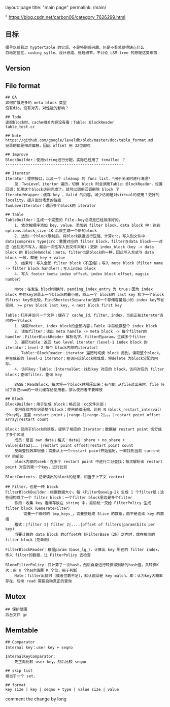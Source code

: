 layout: page
title: "main page"
permalink: /main/

" https://blog.csdn.net/carbon06/category_7626299.html

## 目标
    很早以前看过 hyptertable 的实现，不是特别感兴趣，但是不看总觉得缺点什么
    目标定位在，coding sytle、设计思路、处理细节，不讨论 LSM tree 的原理这类东西

## Version


## File format
    ## QA
    如何扩展更多的 meta block 类型
    没有dio，没有对齐，对性能的影响？

    ## Todo
    读取block时，cache相关内容没有看：Table::BlockReader
    table_test.cc

    ## Note 
    https://github.com/google/leveldb/blob/master/doc/table_format.md
    记录的都是相对偏移，因此 offset 用 32位即可

    ## Improve
    BlockBuilder：使用string进行分配，实际已经用了 tcmalloc ？
    ----------------------------------------------------

    ## Iterator 
    Iterator：提供接口，以及一个 cleanup 的 func list，*用于关闭时进行清理*
        见：TwoLevel itertor 遍历，切换 block 时会调用Table::BlockReader，设置回调；如果这个block访问完成了，就可以调用回调删除 block 了
    IteratorWrapper：缓存 key 、Valid 的内容，减少访问是对virtual的使用？更好的 locality，提升部分场景的性能
    TwoLevelIterator：遍历多个block的 iterator

    ## Table
    TableBuilder：生成一个完整的 File；key必须是已经排序好的。
        1. 依次按顺序添加 key、value，添加到 filter block、data block 中；达到 options.block_size-4K 后就生成一个新的block
        2. 达到一个block限制后，将block数据进行压缩、计算crc，写入到文件中：data|compress type|crc；重置对应的 filter block，filter与data block一一对应（此刻先不写入，最后一次性写入到文件末尾）；更新 index_block（key -> data block 的 BlockHandle）；meta、filter也是block的一种，因此写入方式与 data block 一致，都是 key + value
        3. 结束时：写入全部 filter block（不压缩）；写入 meta block（filter name -> filter block handler）；写入index block
        4. 写入 footer（meta index offset、index block offset、magcic number）

        Note：在发生 block切换时，pending_index_entry 为 true；因为 index block 中的key记录上一个block的最小值，将上一个 block的 last key 和下一个block的first key作比较。FindShortestSeparator选择一个存储容量最小的 index key节省空间, >= prev block last key, < next block first key 

    Table：打开并访问一个文件；缓存了 cache_id、filter、index、当前正在iterator访问的一个block
        1. 读取footer、index block的全部内容；Table 中将缓存整个 index block
        2. 读取filter：读出 meta handle -> meta block -> 每个filter的handler；FilterBlockReader 解析名字、filter的param，生成多个filter
        3. 遍历table：返回 two level iterator（level-1 index block 的iterator；level-2 每个 block内部的iterator）
           Table::BlockReader：iterator 遍历时切换 block 用到，读取整个block，并生成新的 level-2 iterator；在访问该block完成后，将delete 为block分配的内存。
        4. 访问key：Table::InternalGet：找到key 对应的 block，访问对应的 filter block；查询filter、查询 key
    
        BASE：ReadBlock，每次将一个block并解压出来；有可能 从file读出来时，file 传回了自己own的一块儿缓存给使用者，那么使用者不要释放

    ## Block
    BlockBuilder：用于生成 block；格式见：cc文件头部；
        使用连续内存记录整个block；使用前缀压缩，达到 N（block_restart_interval）个key时，重置 restart point；|range-1|range-2|。。。|restart point offset array|restart count

    Block：仅用于block的读取，提供了相应的 Iterator；数据被 restart point 切分成了多个区域
        成员：是否 own data；格式：data1：share + no_share + value|data2|。。。|restart point offset|restart point count
        反向查找效率很低：需要从上一个restart point开始遍历，一直找到当前 current KV 的前边
        block内部的seek：在多个 restart point 中进行二分查找；每次解析出 restart point 对应的第一个key，进行比较

    BlockContents：记录读出的block的结果，相当于上下文 context

    ## Filter，也是一种 block
    FilterBlockBuilder：根据数据大小，每 kFilterBaseLg-2k 生成 1 个filter组；这些组构成了一个 filter block；一个filter block里边是多个filter
        作用：收集 key 连续存放在 string 中，最后统一交给 FilterPolicy 生成 filter block（GenerateFilter）
            需要一个临时的 tmp_keys_，需要整理成 Slice 的数组，而不是连续 key 的数组
        格式：|filter 1| filter 2|....|offset of filters|param(bits per key)
        当要计算的 data block 的offset在 kFilterBase（2k）之内时，放在相同的 filter block（见单测）

    FilterBlockReader：根据param（base_lg_），计算出 key 所在的 filter index，传入 filter的数据，让 FilterPolicy 去检查

    BloomFilterPolicy：只计算了一次hash，然后自身进行转换得到新的hash值，共转换K次；用 K 个hash值置 K 个位，用于判断
        Note：filter出错时（或者位数不足），默认返回是 key match，即：认为key大概率存在，后续 read 需要启动真正的查询


## Mutex 
    ## 保护范围
    后台文件 gc


## Memtable
    ## Comparator
    Internal key：user key + seqno

    InternalKeyComparator:
        先正向比较 user key，然后比较 seqno

    ## skip list
    相当于一个 set，

    ## format
    key size | key | seqno + type | value size | value
   

comment the change by long
